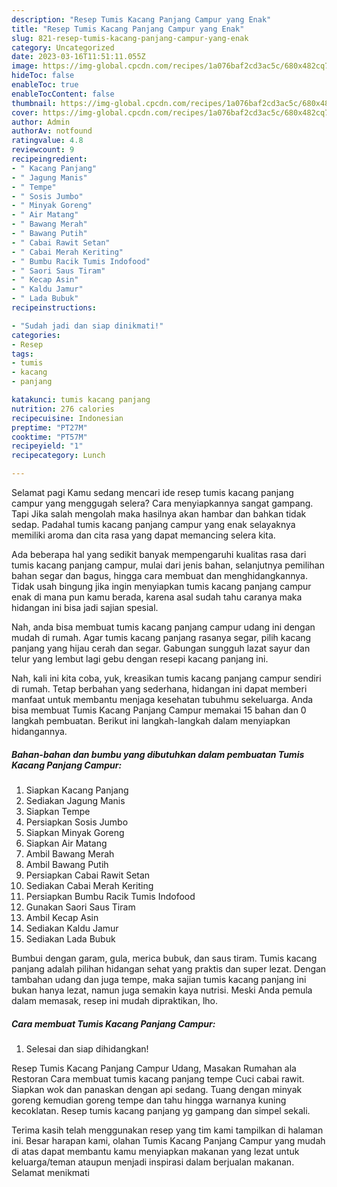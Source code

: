 ```yaml
---
description: "Resep Tumis Kacang Panjang Campur yang Enak"
title: "Resep Tumis Kacang Panjang Campur yang Enak"
slug: 821-resep-tumis-kacang-panjang-campur-yang-enak
category: Uncategorized
date: 2023-03-16T11:51:11.055Z
image: https://img-global.cpcdn.com/recipes/1a076baf2cd3ac5c/680x482cq70/tumis-kacang-panjang-campur-foto-resep-utama.jpg
hideToc: false
enableToc: true
enableTocContent: false
thumbnail: https://img-global.cpcdn.com/recipes/1a076baf2cd3ac5c/680x482cq70/tumis-kacang-panjang-campur-foto-resep-utama.jpg
cover: https://img-global.cpcdn.com/recipes/1a076baf2cd3ac5c/680x482cq70/tumis-kacang-panjang-campur-foto-resep-utama.jpg
author: Admin
authorAv: notfound
ratingvalue: 4.8
reviewcount: 9
recipeingredient:
- " Kacang Panjang"
- " Jagung Manis"
- " Tempe"
- " Sosis Jumbo"
- " Minyak Goreng"
- " Air Matang"
- " Bawang Merah"
- " Bawang Putih"
- " Cabai Rawit Setan"
- " Cabai Merah Keriting"
- " Bumbu Racik Tumis Indofood"
- " Saori Saus Tiram"
- " Kecap Asin"
- " Kaldu Jamur"
- " Lada Bubuk"
recipeinstructions:

- "Sudah jadi dan siap dinikmati!"
categories:
- Resep
tags:
- tumis
- kacang
- panjang

katakunci: tumis kacang panjang 
nutrition: 276 calories
recipecuisine: Indonesian
preptime: "PT27M"
cooktime: "PT57M"
recipeyield: "1"
recipecategory: Lunch

---
```



Selamat pagi Kamu sedang mencari ide resep tumis kacang panjang campur yang menggugah selera? Cara menyiapkannya sangat gampang. Tapi Jika salah mengolah maka hasilnya akan hambar dan bahkan tidak sedap. Padahal tumis kacang panjang campur yang enak selayaknya memiliki aroma dan cita rasa yang dapat memancing selera kita.


Ada beberapa hal yang sedikit banyak mempengaruhi kualitas rasa dari tumis kacang panjang campur, mulai dari jenis bahan, selanjutnya pemilihan bahan segar dan bagus, hingga cara membuat dan menghidangkannya. Tidak usah bingung jika ingin menyiapkan tumis kacang panjang campur enak di mana pun kamu berada, karena asal sudah tahu caranya maka hidangan ini bisa jadi sajian spesial.

Nah, anda bisa membuat tumis kacang panjang campur udang ini dengan mudah di rumah. Agar tumis kacang panjang rasanya segar, pilih kacang panjang yang hijau cerah dan segar. Gabungan sungguh lazat sayur dan telur yang lembut lagi gebu dengan resepi kacang panjang ini.


Nah, kali ini kita coba, yuk, kreasikan tumis kacang panjang campur sendiri di rumah. Tetap berbahan yang sederhana, hidangan ini dapat memberi manfaat untuk membantu menjaga kesehatan tubuhmu sekeluarga. Anda bisa membuat Tumis Kacang Panjang Campur memakai 15 bahan dan 0 langkah pembuatan. Berikut ini langkah-langkah dalam menyiapkan hidangannya.

<!--inarticleads1-->

##### Bahan-bahan dan bumbu yang dibutuhkan dalam pembuatan Tumis Kacang Panjang Campur:

1. Siapkan  Kacang Panjang
1. Sediakan  Jagung Manis
1. Siapkan  Tempe
1. Persiapkan  Sosis Jumbo
1. Siapkan  Minyak Goreng
1. Siapkan  Air Matang
1. Ambil  Bawang Merah
1. Ambil  Bawang Putih
1. Persiapkan  Cabai Rawit Setan
1. Sediakan  Cabai Merah Keriting
1. Persiapkan  Bumbu Racik Tumis Indofood
1. Gunakan  Saori Saus Tiram
1. Ambil  Kecap Asin
1. Sediakan  Kaldu Jamur
1. Sediakan  Lada Bubuk


Bumbui dengan garam, gula, merica bubuk, dan saus tiram. Tumis kacang panjang adalah pilihan hidangan sehat yang praktis dan super lezat. Dengan tambahan udang dan juga tempe, maka sajian tumis kacang panjang ini bukan hanya lezat, namun juga semakin kaya nutrisi. Meski Anda pemula dalam memasak, resep ini mudah dipraktikan, lho. 

<!--inarticleads2-->

##### Cara membuat Tumis Kacang Panjang Campur:


1. Selesai dan siap dihidangkan!

Resep Tumis Kacang Panjang Campur Udang, Masakan Rumahan ala Restoran Cara membuat tumis kacang panjang tempe Cuci cabai rawit. Siapkan wok dan panaskan dengan api sedang. Tuang dengan minyak goreng kemudian goreng tempe dan tahu hingga warnanya kuning kecoklatan. Resep tumis kacang panjang yg gampang dan simpel sekali. 

Terima kasih telah menggunakan resep yang tim kami tampilkan di halaman ini. Besar harapan kami, olahan Tumis Kacang Panjang Campur yang mudah di atas dapat membantu kamu menyiapkan makanan yang lezat untuk keluarga/teman ataupun menjadi inspirasi dalam berjualan makanan. Selamat menikmati
